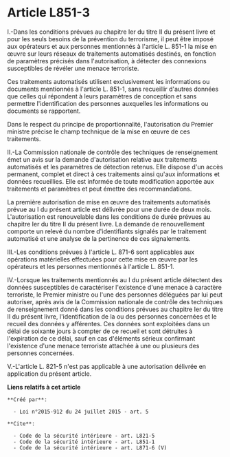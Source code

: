 # Article L851-3

I.-Dans les conditions prévues au chapitre Ier du titre II du présent livre et pour les seuls besoins de la prévention du
terrorisme, il peut être imposé aux opérateurs et aux personnes mentionnés à l'article L. 851-1 la mise en œuvre sur leurs
réseaux de traitements automatisés destinés, en fonction de paramètres précisés dans l'autorisation, à détecter des
connexions susceptibles de révéler une menace terroriste. 

Ces traitements automatisés utilisent exclusivement les informations ou documents mentionnés à l'article L. 851-1, sans
recueillir d'autres données que celles qui répondent à leurs paramètres de conception et sans permettre l'identification des
personnes auxquelles les informations ou documents se rapportent. 

Dans le respect du principe de proportionnalité, l'autorisation du Premier ministre précise le champ technique de la mise en
œuvre de ces traitements. 

II.-La Commission nationale de contrôle des techniques de renseignement émet un avis sur la demande d'autorisation relative
aux traitements automatisés et les paramètres de détection retenus. Elle dispose d'un accès permanent, complet et direct à
ces traitements ainsi qu'aux informations et données recueillies. Elle est informée de toute modification apportée aux
traitements et paramètres et peut émettre des recommandations. 

La première autorisation de mise en œuvre des traitements automatisés prévue au I du présent article est délivrée pour une
durée de deux mois. L'autorisation est renouvelable dans les conditions de durée prévues au chapitre Ier du titre II du
présent livre. La demande de renouvellement comporte un relevé du nombre d'identifiants signalés par le traitement automatisé
et une analyse de la pertinence de ces signalements. 

III.-Les conditions prévues à l'article L. 871-6 sont applicables aux opérations matérielles effectuées pour cette mise en
œuvre par les opérateurs et les personnes mentionnés à l'article L. 851-1. 

IV.-Lorsque les traitements mentionnés au I du présent article détectent des données susceptibles de caractériser l'existence
d'une menace à caractère terroriste, le Premier ministre ou l'une des personnes déléguées par lui peut autoriser, après avis
de la Commission nationale de contrôle des techniques de renseignement donné dans les conditions prévues au chapitre Ier du
titre II du présent livre, l'identification de la ou des personnes concernées et le recueil des données y afférentes. Ces
données sont exploitées dans un délai de soixante jours à compter de ce recueil et sont détruites à l'expiration de ce délai,
sauf en cas d'éléments sérieux confirmant l'existence d'une menace terroriste attachée à une ou plusieurs des personnes
concernées. 

V.-L'article L. 821-5 n'est pas applicable à une autorisation délivrée en application du présent article.

**Liens relatifs à cet article**

	**Créé par**:

	  - Loi n°2015-912 du 24 juillet 2015 - art. 5

	**Cite**:

	  - Code de la sécurité intérieure - art. L821-5
	  - Code de la sécurité intérieure - art. L851-1
	  - Code de la sécurité intérieure - art. L871-6 (V)
